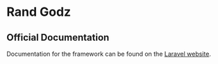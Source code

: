 # Rand Godz 

## Official Documentation

Documentation for the framework can be found on the [Laravel website](http://laravel.com/docs).

